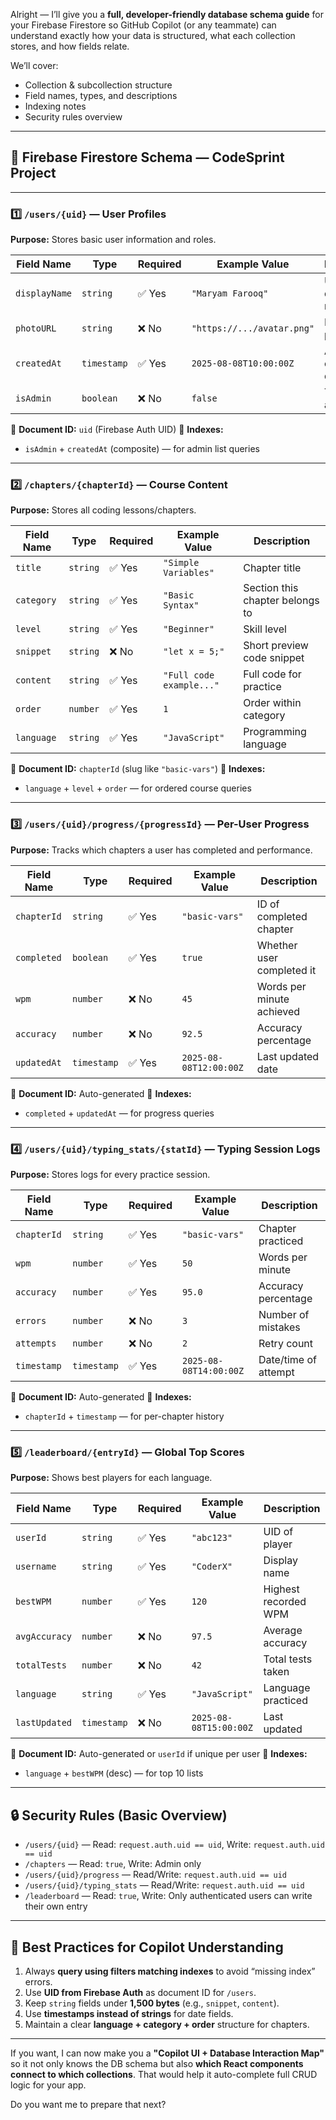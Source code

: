Alright — I’ll give you a **full, developer-friendly database schema guide** for your Firebase Firestore so GitHub Copilot (or any teammate) can understand exactly how your data is structured, what each collection stores, and how fields relate.

We’ll cover:

* Collection & subcollection structure
* Field names, types, and descriptions
* Indexing notes
* Security rules overview

---

## **📂 Firebase Firestore Schema — CodeSprint Project**

---

### **1️⃣ `/users/{uid}` — User Profiles**

**Purpose:** Stores basic user information and roles.

| Field Name    | Type        | Required | Example Value              | Description           |
| ------------- | ----------- | -------- | -------------------------- | --------------------- |
| `displayName` | `string`    | ✅ Yes    | `"Maryam Farooq"`          | User’s display name   |
| `photoURL`    | `string`    | ❌ No     | `"https://.../avatar.png"` | Profile picture URL   |
| `createdAt`   | `timestamp` | ✅ Yes    | `2025-08-08T10:00:00Z`     | Account creation date |
| `isAdmin`     | `boolean`   | ❌ No     | `false`                    | True if admin         |

🔹 **Document ID:** `uid` (Firebase Auth UID)
🔹 **Indexes:**

* `isAdmin` + `createdAt` (composite) — for admin list queries

---

### **2️⃣ `/chapters/{chapterId}` — Course Content**

**Purpose:** Stores all coding lessons/chapters.

| Field Name | Type     | Required | Example Value            | Description                     |
| ---------- | -------- | -------- | ------------------------ | ------------------------------- |
| `title`    | `string` | ✅ Yes    | `"Simple Variables"`     | Chapter title                   |
| `category` | `string` | ✅ Yes    | `"Basic Syntax"`         | Section this chapter belongs to |
| `level`    | `string` | ✅ Yes    | `"Beginner"`             | Skill level                     |
| `snippet`  | `string` | ❌ No     | `"let x = 5;"`           | Short preview code snippet      |
| `content`  | `string` | ✅ Yes    | `"Full code example..."` | Full code for practice          |
| `order`    | `number` | ✅ Yes    | `1`                      | Order within category           |
| `language` | `string` | ✅ Yes    | `"JavaScript"`           | Programming language            |

🔹 **Document ID:** `chapterId` (slug like `"basic-vars"`)
🔹 **Indexes:**

* `language` + `level` + `order` — for ordered course queries

---

### **3️⃣ `/users/{uid}/progress/{progressId}` — Per-User Progress**

**Purpose:** Tracks which chapters a user has completed and performance.

| Field Name  | Type        | Required | Example Value          | Description               |
| ----------- | ----------- | -------- | ---------------------- | ------------------------- |
| `chapterId` | `string`    | ✅ Yes    | `"basic-vars"`         | ID of completed chapter   |
| `completed` | `boolean`   | ✅ Yes    | `true`                 | Whether user completed it |
| `wpm`       | `number`    | ❌ No     | `45`                   | Words per minute achieved |
| `accuracy`  | `number`    | ❌ No     | `92.5`                 | Accuracy percentage       |
| `updatedAt` | `timestamp` | ✅ Yes    | `2025-08-08T12:00:00Z` | Last updated date         |

🔹 **Document ID:** Auto-generated
🔹 **Indexes:**

* `completed` + `updatedAt` — for progress queries

---

### **4️⃣ `/users/{uid}/typing_stats/{statId}` — Typing Session Logs**

**Purpose:** Stores logs for every practice session.

| Field Name  | Type        | Required | Example Value          | Description          |
| ----------- | ----------- | -------- | ---------------------- | -------------------- |
| `chapterId` | `string`    | ✅ Yes    | `"basic-vars"`         | Chapter practiced    |
| `wpm`       | `number`    | ✅ Yes    | `50`                   | Words per minute     |
| `accuracy`  | `number`    | ✅ Yes    | `95.0`                 | Accuracy percentage  |
| `errors`    | `number`    | ❌ No     | `3`                    | Number of mistakes   |
| `attempts`  | `number`    | ❌ No     | `2`                    | Retry count          |
| `timestamp` | `timestamp` | ✅ Yes    | `2025-08-08T14:00:00Z` | Date/time of attempt |

🔹 **Document ID:** Auto-generated
🔹 **Indexes:**

* `chapterId` + `timestamp` — for per-chapter history

---

### **5️⃣ `/leaderboard/{entryId}` — Global Top Scores**

**Purpose:** Shows best players for each language.

| Field Name    | Type        | Required | Example Value          | Description          |
| ------------- | ----------- | -------- | ---------------------- | -------------------- |
| `userId`      | `string`    | ✅ Yes    | `"abc123"`             | UID of player        |
| `username`    | `string`    | ✅ Yes    | `"CoderX"`             | Display name         |
| `bestWPM`     | `number`    | ✅ Yes    | `120`                  | Highest recorded WPM |
| `avgAccuracy` | `number`    | ❌ No     | `97.5`                 | Average accuracy     |
| `totalTests`  | `number`    | ❌ No     | `42`                   | Total tests taken    |
| `language`    | `string`    | ✅ Yes    | `"JavaScript"`         | Language practiced   |
| `lastUpdated` | `timestamp` | ❌ No     | `2025-08-08T15:00:00Z` | Last updated         |

🔹 **Document ID:** Auto-generated or `userId` if unique per user
🔹 **Indexes:**

* `language` + `bestWPM` (desc) — for top 10 lists

---

## **🔒 Security Rules (Basic Overview)**

* `/users/{uid}` — Read: `request.auth.uid == uid`, Write: `request.auth.uid == uid`
* `/chapters` — Read: `true`, Write: Admin only
* `/users/{uid}/progress` — Read/Write: `request.auth.uid == uid`
* `/users/{uid}/typing_stats` — Read/Write: `request.auth.uid == uid`
* `/leaderboard` — Read: `true`, Write: Only authenticated users can write their own entry

---

## **📌 Best Practices for Copilot Understanding**

1. Always **query using filters matching indexes** to avoid “missing index” errors.
2. Use **UID from Firebase Auth** as document ID for `/users`.
3. Keep `string` fields under **1,500 bytes** (e.g., `snippet`, `content`).
4. Use **timestamps instead of strings** for date fields.
5. Maintain a clear **language + category + order** structure for chapters.

---

If you want, I can now make you a **"Copilot UI + Database Interaction Map"** so it not only knows the DB schema but also **which React components connect to which collections**.
That would help it auto-complete full CRUD logic for your app.

Do you want me to prepare that next?
